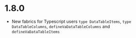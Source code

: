 # 1.8.0

- New fabrics for Typescript users `type DataTableItems`, `type DataTableColumns`, `defineVaDataTableColumns` and `defineVaDataTableItems`